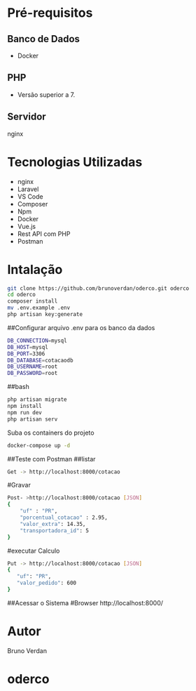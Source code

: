 # Pré-requisitos
## Banco de Dados
- Docker
## PHP
- Versão superior a 7.
## Servidor
nginx

# Tecnologias Utilizadas 
- nginx
- Laravel
- VS Code
- Composer
- Npm
- Docker
- Vue.js
- Rest API com PHP
- Postman


# Intalação
```bash
git clone https://github.com/brunoverdan/oderco.git oderco
cd oderco
composer install
mv .env.example .env
php artisan key:generate

```

##Configurar arquivo .env para os banco da dados
```bash
DB_CONNECTION=mysql
DB_HOST=mysql
DB_PORT=3306
DB_DATABASE=cotacaodb
DB_USERNAME=root
DB_PASSWORD=root
```
##bash
```bash
php artisan migrate
npm install
npm run dev
php artisan serv
```
Suba os containers do projeto
```sh
docker-compose up -d
```
##Teste com Postman
##listar
```sh
Get -> http://localhost:8000/cotacao 
```
#Gravar
```sh
Post- >http://localhost:8000/cotacao [JSON]
{
    "uf" : "PR",
    "porcentual_cotacao" : 2.95,
    "valor_extra": 14.35,
    "transportadora_id": 5
}
```
#executar Calculo
```sh
Put -> http://localhost:8000/cotacao [JSON]
{
   "uf": "PR",
   "valor_pedido": 600
}
```
##Acessar o Sistema
#Browser
http://localhost:8000/

# Autor

Bruno Verdan

# oderco
